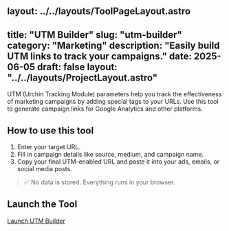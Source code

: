 layout: ../../layouts/ToolPageLayout.astro
---
title: "UTM Builder"
slug: "utm-builder"
category: "Marketing"
description: "Easily build UTM links to track your campaigns."
date: 2025-06-05
draft: false
layout: "../../layouts/ProjectLayout.astro"
---

UTM (Urchin Tracking Module) parameters help you track the effectiveness of marketing campaigns by adding special tags to your URLs. Use this tool to generate campaign links for Google Analytics and other platforms.

## How to use this tool

1. Enter your target URL.
2. Fill in campaign details like source, medium, and campaign name.
3. Copy your final UTM-enabled URL and paste it into your ads, emails, or social media posts.

> ✅ No data is stored. Everything runs in your browser.

## Launch the Tool

[Launch UTM Builder](/tools/utm-builder) <!-- or update this to actual tool path -->
